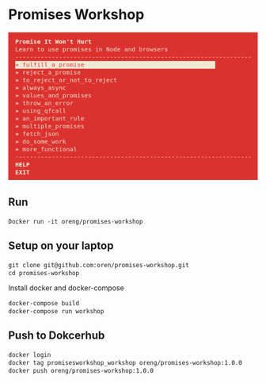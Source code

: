 # Promises Workshop

![pic](workshop.png)

## Run

    Docker run -it oreng/promises-workshop

## Setup on your laptop

    git clone git@github.com:oren/promises-workshop.git
    cd promises-workshop

Install docker and docker-compose

    docker-compose build
    docker-compose run workshop

## Push to Dokcerhub

    docker login
    docker tag promisesworkshop_workshop oreng/promises-workshop:1.0.0
    docker push oreng/promises-workshop:1.0.0

